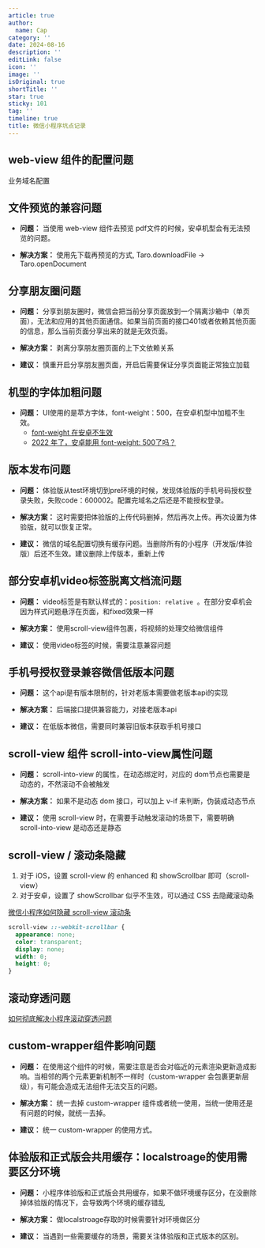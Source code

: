 ```yaml
---
article: true
author:
  name: Cap
category: ''
date: 2024-08-16
description: ''
editLink: false
icon: ''
image: ''
isOriginal: true
shortTitle: ''
star: true
sticky: 101
tag: ''
timeline: true
title: 微信小程序坑点记录
---
```




## web-view 组件的配置问题

业务域名配置

## 文件预览的兼容问题

- **问题：** 当使用 web-view 组件去预览 pdf文件的时候，安卓机型会有无法预览的问题。

- **解决方案：** 使用先下载再预览的方式, Taro.downloadFile → Taro.openDocument

## 分享朋友圈问题

- **问题：** 分享到朋友圈时，微信会把当前分享页面放到一个隔离沙箱中（单页面），无法和应用的其他页面通信。如果当前页面的接口401或者依赖其他页面的信息，那么当前页面分享出来的就是无效页面。

- **解决方案：** 剥离分享朋友圈页面的上下文依赖关系

- **建议：** 慎重开启分享朋友圈页面，开启后需要保证分享页面能正常独立加载

## 机型的字体加粗问题

- **问题：** UI使用的是苹方字体，font-weight：500，在安卓机型中加粗不生效。
  - [font-weight 在安卓不生效](https://developers.weixin.qq.com/community/develop/doc/000686a28a00a05646d71125251000)
  - [2022 年了，安卓能用 font-weight: 500了吗？](https://juejin.cn/post/7056752646283067400)

## 版本发布问题

- **问题：** 体验版从test环境切到pre环境的时候，发现体验版的手机号码授权登录失败，失败code：600002。配置完域名之后还是不能授权登录。

- **解决方案：** 这时需要把体验版的上传代码删掉，然后再次上传。再次设置为体验版，就可以恢复正常。

- **建议：** 微信的域名配置切换有缓存问题。当删除所有的小程序（开发版/体验版）后还不生效。建议删除上传版本，重新上传

## 部分安卓机video标签脱离文档流问题

- **问题：** video标签是有默认样式的：` position: relative `  。在部分安卓机会因为样式问题悬浮在页面，和fixed效果一样

- **解决方案：** 使用scroll-view组件包裹，将视频的处理交给微信组件

- **建议：** 使用video标签的时候，需要注意兼容问题

## 手机号授权登录兼容微信低版本问题

- **问题：** 这个api是有版本限制的，针对老版本需要做老版本api的实现

- **解决方案：** 后端接口提供兼容能力，对接老版本api
- **建议：** 在低版本微信，需要同时兼容旧版本获取手机号接口

## scroll-view 组件 scroll-into-view属性问题

- **问题：** scroll-into-view 的属性，在动态绑定时，对应的 dom节点也需要是动态的，不然滚动不会被触发

- **解决方案：** 如果不是动态 dom 接口，可以加上 v-if 来判断，伪装成动态节点

- **建议：** 使用 scroll-view 时，在需要手动触发滚动的场景下，需要明确 scroll-into-view 是动态还是静态

## scroll-view / 滚动条隐藏

1. 对于 iOS，设置 scroll-view 的 enhanced 和 showScrollbar 即可（scroll-view）
2. 对于安卓，设置了 showScrollbar 似乎不生效，可以通过 CSS 去隐藏滚动条

[微信小程序如何隐藏 scroll-view 滚动条](https://developers.weixin.qq.com/community/develop/doc/00006473cf08f8c29da606b2d56c00)

```css
scroll-view ::-webkit-scrollbar {
  appearance: none;
  color: transparent;
  display: none;
  width: 0;
  height: 0;
}
```

## 滚动穿透问题

[如何彻底解决小程序滚动穿透问题](https://developers.weixin.qq.com/community/develop/article/doc/000886e3d182a8c8d00ca216e5fc13)

## custom-wrapper组件影响问题

- **问题：** 在使用这个组件的时候，需要注意是否会对临近的元素渲染更新造成影响。当相邻的两个元素更新机制不一样时（custom-wrapper 会包裹更新层级），有可能会造成无法组件无法交互的问题。

- **解决方案：** 统一去掉 custom-wrapper 组件或者统一使用，当统一使用还是有问题的时候，就统一去掉。
- **建议：** 统一 custom-wrapper 的使用方式。

## 体验版和正式版会共用缓存：localstroage的使用需要区分环境

- **问题：** 小程序体验版和正式版会共用缓存，如果不做环境缓存区分，在没删除掉体验版的情况下，会导致两个环境的缓存错乱

- **解决方案：** 做localstroage存取的时候需要针对环境做区分
- **建议：** 当遇到一些需要缓存的场景，需要关注体验版和正式版本的区别。
